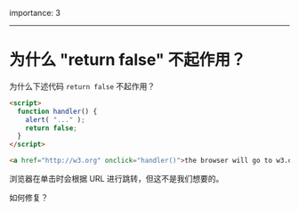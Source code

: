 importance: 3

---

# 为什么 "return false" 不起作用？

为什么下述代码 `return false` 不起作用？

```html autorun run
<script>
  function handler() {
    alert( "..." );
    return false;
  }
</script>

<a href="http://w3.org" onclick="handler()">the browser will go to w3.org</a>
```

浏览器在单击时会根据 URL 进行跳转，但这不是我们想要的。

如何修复？
